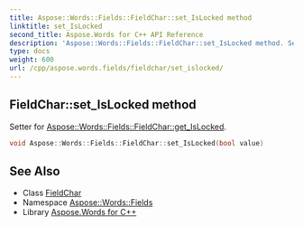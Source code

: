 ```yaml
---
title: Aspose::Words::Fields::FieldChar::set_IsLocked method
linktitle: set_IsLocked
second_title: Aspose.Words for C++ API Reference
description: 'Aspose::Words::Fields::FieldChar::set_IsLocked method. Setter for Aspose::Words::Fields::FieldChar::get_IsLocked in C++.'
type: docs
weight: 600
url: /cpp/aspose.words.fields/fieldchar/set_islocked/
---
```

## FieldChar::set_IsLocked method


Setter for [Aspose::Words::Fields::FieldChar::get_IsLocked](../get_islocked/).

```cpp
void Aspose::Words::Fields::FieldChar::set_IsLocked(bool value)
```

## See Also

* Class [FieldChar](../)
* Namespace [Aspose::Words::Fields](../../)
* Library [Aspose.Words for C++](../../../)
